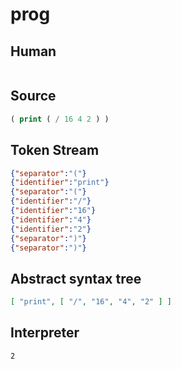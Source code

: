 # prog
## Human
```

```
## Source
```lisp
( print ( / 16 4 2 ) ) 
```
## Token Stream
```json
{"separator":"("}
{"identifier":"print"}
{"separator":"("}
{"identifier":"/"}
{"identifier":"16"}
{"identifier":"4"}
{"identifier":"2"}
{"separator":")"}
{"separator":")"}
```
## Abstract syntax tree
```json
[ "print", [ "/", "16", "4", "2" ] ]
```
## Interpreter
```bash
2
```